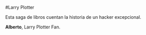 #Larry Plotter

Esta saga de libros cuentan la historia de un hacker excepcional.

**Alberto**, Larry Plotter Fan.

